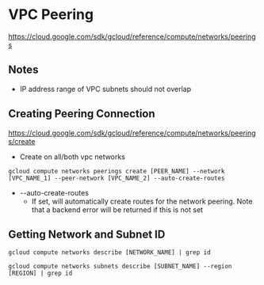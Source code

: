 # VPC Peering

<https://cloud.google.com/sdk/gcloud/reference/compute/networks/peerings>

## Notes

- IP address range of VPC subnets should not overlap

## Creating Peering Connection

<https://cloud.google.com/sdk/gcloud/reference/compute/networks/peerings/create>

- Create on all/both vpc networks

``` cli
gcloud compute networks peerings create [PEER_NAME] --network [VPC_NAME_1] --peer-network [VPC_NAME_2] --auto-create-routes
```

- --auto-create-routes
  - If set, will automatically create routes for the network peering. Note that a backend error will be returned if this is not set

## Getting Network and Subnet ID

``` cli
gcloud compute networks describe [NETWORK_NAME] | grep id

gcloud compute networks subnets describe [SUBNET_NAME] --region [REGION] | grep id 
```